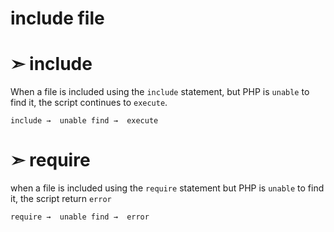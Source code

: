 # include file

# ➣  include
When a file is included using the `include` statement, but PHP is `unable` to find it, the script continues to `execute`.

 `include →  unable find →  execute`

# ➣ require

when a file is included using the `require` statement but PHP  is `unable` to find it, the script return `error`

`require →  unable find →  error`
